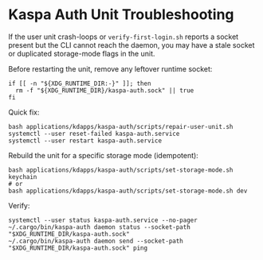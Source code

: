 # Kaspa Auth Unit Troubleshooting

If the user unit crash-loops or `verify-first-login.sh` reports a socket present but the CLI cannot reach the daemon, you may have a stale socket or duplicated storage-mode flags in the unit.

Before restarting the unit, remove any leftover runtime socket:

```
if [[ -n "${XDG_RUNTIME_DIR:-}" ]]; then
  rm -f "${XDG_RUNTIME_DIR}/kaspa-auth.sock" || true
fi
```

Quick fix:

```
bash applications/kdapps/kaspa-auth/scripts/repair-user-unit.sh
systemctl --user reset-failed kaspa-auth.service
systemctl --user restart kaspa-auth.service
```

Rebuild the unit for a specific storage mode (idempotent):

```
bash applications/kdapps/kaspa-auth/scripts/set-storage-mode.sh keychain
# or
bash applications/kdapps/kaspa-auth/scripts/set-storage-mode.sh dev
```

Verify:

```
systemctl --user status kaspa-auth.service --no-pager
~/.cargo/bin/kaspa-auth daemon status --socket-path "$XDG_RUNTIME_DIR/kaspa-auth.sock"
~/.cargo/bin/kaspa-auth daemon send --socket-path "$XDG_RUNTIME_DIR/kaspa-auth.sock" ping
```

